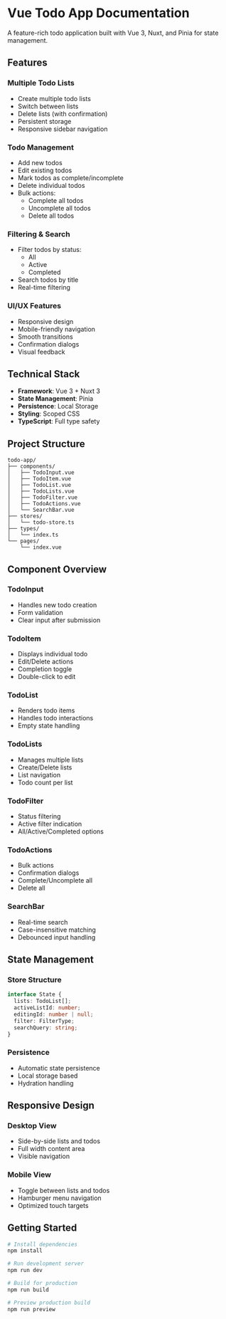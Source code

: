 # Vue Todo App Documentation

A feature-rich todo application built with Vue 3, Nuxt, and Pinia for state management.

## Features

### Multiple Todo Lists
- Create multiple todo lists
- Switch between lists
- Delete lists (with confirmation)
- Persistent storage
- Responsive sidebar navigation

### Todo Management
- Add new todos
- Edit existing todos
- Mark todos as complete/incomplete
- Delete individual todos
- Bulk actions:
  - Complete all todos
  - Uncomplete all todos
  - Delete all todos

### Filtering & Search
- Filter todos by status:
  - All
  - Active
  - Completed
- Search todos by title
- Real-time filtering

### UI/UX Features
- Responsive design
- Mobile-friendly navigation
- Smooth transitions
- Confirmation dialogs
- Visual feedback

## Technical Stack

- **Framework**: Vue 3 + Nuxt 3
- **State Management**: Pinia
- **Persistence**: Local Storage
- **Styling**: Scoped CSS
- **TypeScript**: Full type safety

## Project Structure

```
todo-app/
├── components/
│   ├── TodoInput.vue
│   ├── TodoItem.vue
│   ├── TodoList.vue
│   ├── TodoLists.vue
│   ├── TodoFilter.vue
│   ├── TodoActions.vue
│   └── SearchBar.vue
├── stores/
│   └── todo-store.ts
├── types/
│   └── index.ts
└── pages/
    └── index.vue
```

## Component Overview

### TodoInput
- Handles new todo creation
- Form validation
- Clear input after submission

### TodoItem
- Displays individual todo
- Edit/Delete actions
- Completion toggle
- Double-click to edit

### TodoList
- Renders todo items
- Handles todo interactions
- Empty state handling

### TodoLists
- Manages multiple lists
- Create/Delete lists
- List navigation
- Todo count per list

### TodoFilter
- Status filtering
- Active filter indication
- All/Active/Completed options

### TodoActions
- Bulk actions
- Confirmation dialogs
- Complete/Uncomplete all
- Delete all

### SearchBar
- Real-time search
- Case-insensitive matching
- Debounced input handling

## State Management

### Store Structure
```typescript
interface State {
  lists: TodoList[];
  activeListId: number;
  editingId: number | null;
  filter: FilterType;
  searchQuery: string;
}
```

### Persistence
- Automatic state persistence
- Local storage based
- Hydration handling

## Responsive Design

### Desktop View
- Side-by-side lists and todos
- Full width content area
- Visible navigation

### Mobile View
- Toggle between lists and todos
- Hamburger menu navigation
- Optimized touch targets

## Getting Started

```bash
# Install dependencies
npm install

# Run development server
npm run dev

# Build for production
npm run build

# Preview production build
npm run preview
```